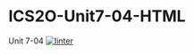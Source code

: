 # ICS2O-Unit7-04-HTML
Unit 7-04
[![linter](https://github.com/Matthew-Espayos/ICS2O-Unit7-04-HTML/workflows/linter/badge.svg)](https://github.com/marketplace/actions/super-linter)
